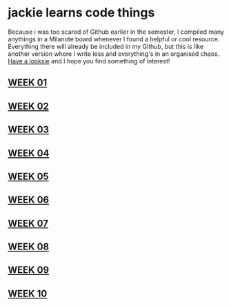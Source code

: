# jackie learns code things

Because i was too scared of Github earlier in the semester, I compiled many anythings in a Milanote board whenever I found a helpful or cool resource. Everything there will already be included in my Github, but this is like another version where I write less and everything's in an organised chaos. [Have a looksie](https://app.milanote.com/1K8HVt1SIiPR8B?p=hN70IwOtzhJ) and I hope you find something of interest!

## [WEEK 01](https://jackieliiu.github.io/CODEWORDS/Week01/)
## [WEEK 02](https://jackieliiu.github.io/CODEWORDS/Week02/)
## [WEEK 03](https://jackieliiu.github.io/CODEWORDS/Week03/)
## [WEEK 04](https://jackieliiu.github.io/CODEWORDS/Week04/)
## [WEEK 05](https://jackieliiu.github.io/CODEWORDS/Week05/)
## [WEEK 06](https://jackieliiu.github.io/CODEWORDS/Week06/)
## [WEEK 07](https://jackieliiu.github.io/CODEWORDS/Week07/)
## [WEEK 08](https://jackieliiu.github.io/CODEWORDS/Week08/)
## [WEEK 09](https://jackieliiu.github.io/CODEWORDS/Week09/)
## [WEEK 10](https://jackieliiu.github.io/CODEWORDS/Week10/)
